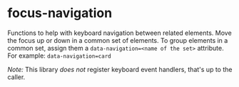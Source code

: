 # focus-navigation

Functions to help with keyboard navigation between related elements. Move the focus up or down in a common set of elements. To group elements in a common set, assign them a `data-navigation=<name of the set>` attribute. For example: `data-navigation=card`

_Note:_ This library _does not_ register keyboard event handlers, that's up to the caller.
